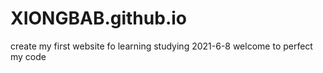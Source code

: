 # XIONGBAB.github.io
create my first website fo learning
studying 2021-6-8
welcome to perfect my code
